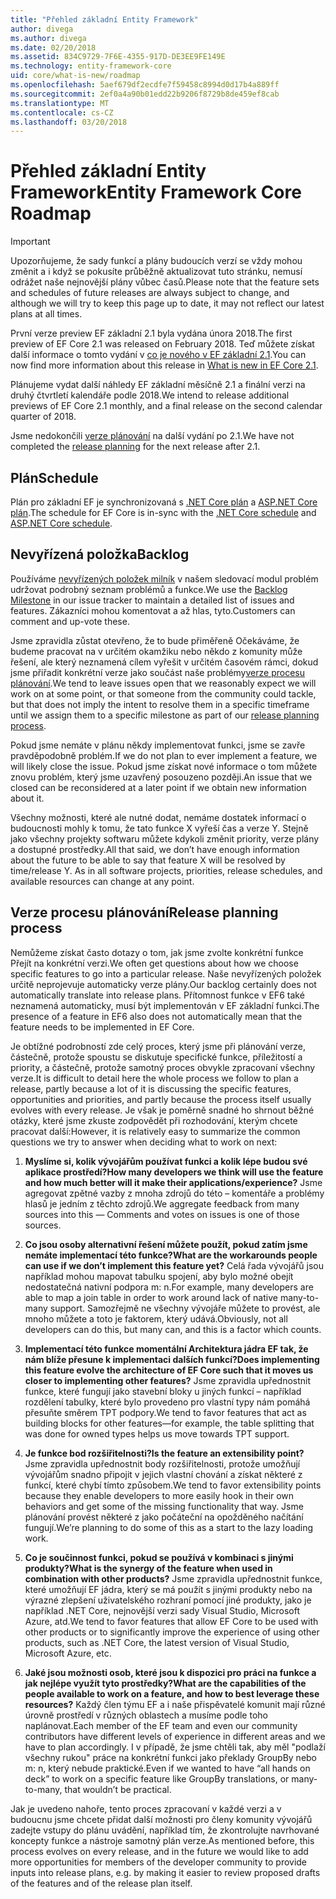 ```yaml
---
title: "Přehled základní Entity Framework"
author: divega
ms.author: divega
ms.date: 02/20/2018
ms.assetid: 834C9729-7F6E-4355-917D-DE3EE9FE149E
ms.technology: entity-framework-core
uid: core/what-is-new/roadmap
ms.openlocfilehash: 5aef679df2ecdfe7f59458c8994d0d17b4a889ff
ms.sourcegitcommit: 2ef0a4a90b01edd22b9206f8729b8de459ef8cab
ms.translationtype: MT
ms.contentlocale: cs-CZ
ms.lasthandoff: 03/20/2018
---
```

# <a name="entity-framework-core-roadmap"></a><span data-ttu-id="09c3f-102">Přehled základní Entity Framework</span><span class="sxs-lookup"><span data-stu-id="09c3f-102">Entity Framework Core Roadmap</span></span>

> [!IMPORTANT]
> <span data-ttu-id="09c3f-103">Upozorňujeme, že sady funkcí a plány budoucích verzí se vždy mohou změnit a i když se pokusíte průběžně aktualizovat tuto stránku, nemusí odrážet naše nejnovější plány vůbec časů.</span><span class="sxs-lookup"><span data-stu-id="09c3f-103">Please note that the feature sets and schedules of future releases are always subject to change, and although we will try to keep this page up to date, it may not reflect our latest plans at all times.</span></span>

<span data-ttu-id="09c3f-104">První verze preview EF základní 2.1 byla vydána února 2018.</span><span class="sxs-lookup"><span data-stu-id="09c3f-104">The first preview of EF Core 2.1 was released on February 2018.</span></span> <span data-ttu-id="09c3f-105">Teď můžete získat další informace o tomto vydání v [co je nového v EF základní 2.1](xref:core/what-is-new/ef-core-2.1).</span><span class="sxs-lookup"><span data-stu-id="09c3f-105">You can now find more information about this release in [What is new in EF Core 2.1](xref:core/what-is-new/ef-core-2.1).</span></span>

<span data-ttu-id="09c3f-106">Plánujeme vydat další náhledy EF základní měsíčně 2.1 a finální verzi na druhý čtvrtletí kalendáře podle 2018.</span><span class="sxs-lookup"><span data-stu-id="09c3f-106">We intend to release additional previews of EF Core 2.1 monthly, and a final release on the second calendar quarter of 2018.</span></span>

<span data-ttu-id="09c3f-107">Jsme nedokončili [verze plánování](#release-planning-process) na další vydání po 2.1.</span><span class="sxs-lookup"><span data-stu-id="09c3f-107">We have not completed the [release planning](#release-planning-process) for the next release after 2.1.</span></span>

## <a name="schedule"></a><span data-ttu-id="09c3f-108">Plán</span><span class="sxs-lookup"><span data-stu-id="09c3f-108">Schedule</span></span>

<span data-ttu-id="09c3f-109">Plán pro základní EF je synchronizovaná s [.NET Core plán](https://github.com/dotnet/core/blob/master/roadmap.md) a [ASP.NET Core plán](https://github.com/aspnet/Home/wiki/Roadmap).</span><span class="sxs-lookup"><span data-stu-id="09c3f-109">The schedule for EF Core is in-sync with the [.NET Core schedule](https://github.com/dotnet/core/blob/master/roadmap.md) and [ASP.NET Core schedule](https://github.com/aspnet/Home/wiki/Roadmap).</span></span>

## <a name="backlog"></a><span data-ttu-id="09c3f-110">Nevyřízená položka</span><span class="sxs-lookup"><span data-stu-id="09c3f-110">Backlog</span></span>

<span data-ttu-id="09c3f-111">Používáme [nevyřízených položek milník](https://github.com/aspnet/EntityFrameworkCore/issues?q=is%3Aopen+is%3Aissue+milestone%3ABacklog+sort%3Areactions-%2B1-desc) v našem sledovací modul problém udržovat podrobný seznam problémů a funkce.</span><span class="sxs-lookup"><span data-stu-id="09c3f-111">We use the [Backlog Milestone](https://github.com/aspnet/EntityFrameworkCore/issues?q=is%3Aopen+is%3Aissue+milestone%3ABacklog+sort%3Areactions-%2B1-desc) in our issue tracker to maintain a detailed list of issues and features.</span></span> <span data-ttu-id="09c3f-112">Zákazníci mohou komentovat a až hlas, tyto.</span><span class="sxs-lookup"><span data-stu-id="09c3f-112">Customers can comment and up-vote these.</span></span>

<span data-ttu-id="09c3f-113">Jsme zpravidla zůstat otevřeno, že to bude přiměřeně Očekáváme, že budeme pracovat na v určitém okamžiku nebo někdo z komunity může řešení, ale který neznamená cílem vyřešit v určitém časovém rámci, dokud jsme přiřadit konkrétní verze jako součást naše problémy[verze procesu plánování](#release-planning-process).</span><span class="sxs-lookup"><span data-stu-id="09c3f-113">We tend to leave issues open that we reasonably expect we will work on at some point, or that someone from the community could tackle, but that does not imply the intent to resolve them in a specific timeframe until we assign them to a specific milestone as part of our [release planning process](#release-planning-process).</span></span>

<span data-ttu-id="09c3f-114">Pokud jsme nemáte v plánu někdy implementovat funkci, jsme se zavře pravděpodobně problém.</span><span class="sxs-lookup"><span data-stu-id="09c3f-114">If we do not plan to ever implement a feature, we will likely close the issue.</span></span> <span data-ttu-id="09c3f-115">Pokud jsme získat nové informace o tom můžete znovu problém, který jsme uzavřený posouzeno později.</span><span class="sxs-lookup"><span data-stu-id="09c3f-115">An issue that we closed can be reconsidered at a later point if we obtain new information about it.</span></span>

<span data-ttu-id="09c3f-116">Všechny možnosti, které ale nutné dodat, nemáme dostatek informací o budoucnosti mohly k tomu, že tato funkce X vyřeší čas a verze Y. Stejně jako všechny projekty softwaru můžete kdykoli změnit priority, verze plány a dostupné prostředky.</span><span class="sxs-lookup"><span data-stu-id="09c3f-116">All that said, we don’t have enough information about the future to be able to say that feature X will be resolved by time/release Y. As in all software projects, priorities, release schedules, and available resources can change at any point.</span></span>

## <a name="release-planning-process"></a><span data-ttu-id="09c3f-117">Verze procesu plánování</span><span class="sxs-lookup"><span data-stu-id="09c3f-117">Release planning process</span></span>

<span data-ttu-id="09c3f-118">Nemůžeme získat často dotazy o tom, jak jsme zvolte konkrétní funkce Přejít na konkrétní verzi.</span><span class="sxs-lookup"><span data-stu-id="09c3f-118">We often get questions about how we choose specific features to go into a particular release.</span></span> <span data-ttu-id="09c3f-119">Naše nevyřízených položek určitě neprojevuje automaticky verze plány.</span><span class="sxs-lookup"><span data-stu-id="09c3f-119">Our backlog certainly does not automatically translate into release plans.</span></span> <span data-ttu-id="09c3f-120">Přítomnost funkce v EF6 také neznamená automaticky, musí být implementován v EF základní funkci.</span><span class="sxs-lookup"><span data-stu-id="09c3f-120">The presence of a feature in EF6 also does not automatically mean that the feature needs to be implemented in EF Core.</span></span>

<span data-ttu-id="09c3f-121">Je obtížné podrobností zde celý proces, který jsme při plánování verze, částečně, protože spoustu se diskutuje specifické funkce, příležitostí a priority, a částečně, protože samotný proces obvykle zpracovaní všechny verze.</span><span class="sxs-lookup"><span data-stu-id="09c3f-121">It is difficult to detail here the whole process we follow to plan a release, partly because a lot of it is discussing the specific features, opportunities and priorities, and partly because the process itself usually evolves with every release.</span></span> <span data-ttu-id="09c3f-122">Je však je poměrně snadné ho shrnout běžné otázky, které jsme zkuste zodpovědět při rozhodování, kterým chcete pracovat další:</span><span class="sxs-lookup"><span data-stu-id="09c3f-122">However, it is relatively easy to summarize the common questions we try to answer when deciding what to work on next:</span></span>

1. <span data-ttu-id="09c3f-123">**Myslíme si, kolik vývojářům používat funkci a kolik lépe budou své aplikace prostředí?**</span><span class="sxs-lookup"><span data-stu-id="09c3f-123">**How many developers we think will use the feature and how much better will it make their applications/experience?**</span></span> <span data-ttu-id="09c3f-124">Jsme agregovat zpětné vazby z mnoha zdrojů do této – komentáře a problémy hlasů je jedním z těchto zdrojů.</span><span class="sxs-lookup"><span data-stu-id="09c3f-124">We aggregate feedback from many sources into this — Comments and votes on issues is one of those sources.</span></span>

2. <span data-ttu-id="09c3f-125">**Co jsou osoby alternativní řešení můžete použít, pokud zatím jsme nemáte implementací této funkce?**</span><span class="sxs-lookup"><span data-stu-id="09c3f-125">**What are the workarounds people can use if we don’t implement this feature yet?**</span></span> <span data-ttu-id="09c3f-126">Celá řada vývojářů jsou například mohou mapovat tabulku spojení, aby bylo možné obejít nedostatečná nativní podpora m: n.</span><span class="sxs-lookup"><span data-stu-id="09c3f-126">For example, many developers are able to map a join table in order to work around lack of native many-to-many support.</span></span> <span data-ttu-id="09c3f-127">Samozřejmě ne všechny vývojáře můžete to provést, ale mnoho můžete a toto je faktorem, který udává.</span><span class="sxs-lookup"><span data-stu-id="09c3f-127">Obviously, not all developers can do this, but many can, and this is a factor which counts.</span></span>

3. <span data-ttu-id="09c3f-128">**Implementací této funkce momentální Architektura jádra EF tak, že nám blíže přesune k implementaci dalších funkcí?**</span><span class="sxs-lookup"><span data-stu-id="09c3f-128">**Does implementing this feature evolve the architecture of EF Core such that it moves us closer to implementing other features?**</span></span> <span data-ttu-id="09c3f-129">Jsme zpravidla upřednostnit funkce, které fungují jako stavební bloky u jiných funkcí – například rozdělení tabulky, které bylo provedeno pro vlastní typy nám pomáhá přesuňte směrem TPT podpory.</span><span class="sxs-lookup"><span data-stu-id="09c3f-129">We tend to favor features that act as building blocks for other features—for example, the table splitting that was done for owned types helps us move towards TPT support.</span></span>

4. <span data-ttu-id="09c3f-130">**Je funkce bod rozšiřitelnosti?**</span><span class="sxs-lookup"><span data-stu-id="09c3f-130">**Is the feature an extensibility point?**</span></span> <span data-ttu-id="09c3f-131">Jsme zpravidla upřednostnit body rozšiřitelnosti, protože umožňují vývojářům snadno připojit v jejich vlastní chování a získat některé z funkcí, které chybí tímto způsobem.</span><span class="sxs-lookup"><span data-stu-id="09c3f-131">We tend to favor extensibility points because they enable developers to more easily hook in their own behaviors and get some of the missing functionality that way.</span></span> <span data-ttu-id="09c3f-132">Jsme plánování provést některé z jako počáteční na opožděného načítání fungují.</span><span class="sxs-lookup"><span data-stu-id="09c3f-132">We’re planning to do some of this as a start to the lazy loading work.</span></span>

5. <span data-ttu-id="09c3f-133">**Co je součinnost funkci, pokud se používá v kombinaci s jinými produkty?**</span><span class="sxs-lookup"><span data-stu-id="09c3f-133">**What is the synergy of the feature when used in combination with other products?**</span></span> <span data-ttu-id="09c3f-134">Jsme zpravidla upřednostnit funkce, které umožňují EF jádra, který se má použít s jinými produkty nebo na výrazné zlepšení uživatelského rozhraní pomocí jiné produkty, jako je například .NET Core, nejnovější verzi sady Visual Studio, Microsoft Azure, atd.</span><span class="sxs-lookup"><span data-stu-id="09c3f-134">We tend to favor features that allow EF Core to be used with other products or to significantly improve the experience of using other products, such as .NET Core, the latest version of Visual Studio, Microsoft Azure, etc.</span></span>

6. <span data-ttu-id="09c3f-135">**Jaké jsou možnosti osob, které jsou k dispozici pro práci na funkce a jak nejlépe využít tyto prostředky?**</span><span class="sxs-lookup"><span data-stu-id="09c3f-135">**What are the capabilities of the people available to work on a feature, and how to best leverage these resources?**</span></span> <span data-ttu-id="09c3f-136">Každý člen týmu EF a i naše přispěvatelé komunit mají různé úrovně prostředí v různých oblastech a musíme podle toho naplánovat.</span><span class="sxs-lookup"><span data-stu-id="09c3f-136">Each member of the EF team and even our community contributors have different levels of experience in different areas and we have to plan accordingly.</span></span> <span data-ttu-id="09c3f-137">I v případě, že jsme chtěli tak, aby měl "podlaží všechny rukou" práce na konkrétní funkci jako překlady GroupBy nebo m: n, který nebude praktické.</span><span class="sxs-lookup"><span data-stu-id="09c3f-137">Even if we wanted to have “all hands on deck” to work on a specific feature like GroupBy translations, or many-to-many, that wouldn’t be practical.</span></span>

<span data-ttu-id="09c3f-138">Jak je uvedeno nahoře, tento proces zpracovaní v každé verzi a v budoucnu jsme chcete přidat další možnosti pro členy komunity vývojářů zadejte vstupy do plánu uvádění, například tím, že zkontrolujte navrhované koncepty funkce a nástroje samotný plán verze.</span><span class="sxs-lookup"><span data-stu-id="09c3f-138">As mentioned before, this process evolves on every release, and in the future we would like to add more opportunities for members of the developer community to provide inputs into release plans, e.g. by making it easier to review proposed drafts of the features and of the release plan itself.</span></span>
